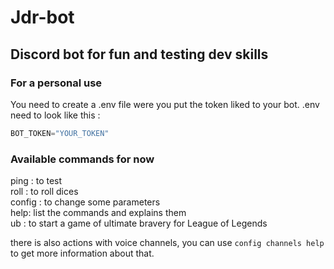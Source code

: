 # Jdr-bot

## Discord bot for fun and testing dev skills

### For a personal use
You need to create a .env file were you put the token liked to your bot.
.env need to look like this :

```js
BOT_TOKEN="YOUR_TOKEN"
```

### Available commands for now
ping : to test\
roll : to roll dices\
config : to change some parameters\
help: list the commands and explains them\
ub : to start a game of ultimate bravery for League of Legends

there is also actions with voice channels, you can use ```config channels help``` to get more information about that.

